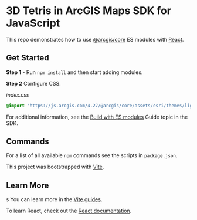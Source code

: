 # 3D Tetris in ArcGIS Maps SDK for JavaScript

This repo demonstrates how to use
[@arcgis/core](https://www.npmjs.com/package/@arcgis/core) ES modules with
[React](https://reactjs.org/).

## Get Started

**Step 1** - Run `npm install` and then start adding modules.

**Step 2** Configure CSS.

_index.css_

```css
@import 'https://js.arcgis.com/4.27/@arcgis/core/assets/esri/themes/light/main.css';
```

For additional information, see the
[Build with ES modules](https://developers.arcgis.com/javascript/latest/es-modules/)
Guide topic in the SDK.

## Commands

For a list of all available `npm` commands see the scripts in `package.json`.

This project was bootstrapped with [Vite](https://vitejs.dev/).

## Learn More

s You can learn more in the [Vite guides](https://vitejs.dev/guide/).

To learn React, check out the [React documentation](https://reactjs.org/).

